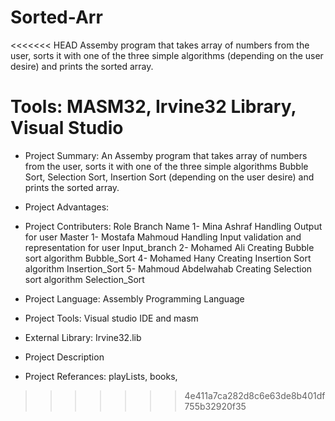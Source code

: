 # Sorted-Arr
<<<<<<< HEAD
Assemby program that takes array of numbers from the user, sorts it with one of the three simple algorithms (depending on the user desire) and prints the sorted array.

Tools: MASM32, Irvine32 Library, Visual Studio 
=======
- Project Summary:
An Assemby program that takes array of numbers from the user, sorts it with one of the three simple algorithms
Bubble Sort, Selection Sort, Insertion Sort (depending on the user desire) and prints the sorted array.

- Project Advantages:


- Project Contributers:						Role									Branch Name
	1- Mina Ashraf 					Handling Output for user						Master
	1- Mostafa Mahmoud 				Handling Input validation and representation  for user						Input_branch
	2- Mohamed Ali					Creating Bubble sort algorithm					Bubble_Sort
	4- Mohamed Hany					Creating Insertion Sort algorithm				Insertion_Sort
	5- Mahmoud Abdelwahab			Creating Selection sort algorithm				Selection_Sort
	
	
- Project Language:		Assembly Programming Language 	

- Project Tools:		Visual studio IDE and masm 

- External Library:		Irvine32.lib

- Project Description
- Project Referances: playLists, books,  
		
	
	
	
	
	

>>>>>>> 4e411a7ca282d8c6e63de8b401df755b32920f35
